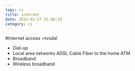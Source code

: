 ```yaml
---
tags: cs
title: internet
date: 2015-02-27 15:46:14
category: cs
---
```

#Internet access
=tvsdal
* Dial-up
* Local area networks
	ADSL
	Cable
	Fiber to the home
	ATM
* Broadband
* Wireless broadband

